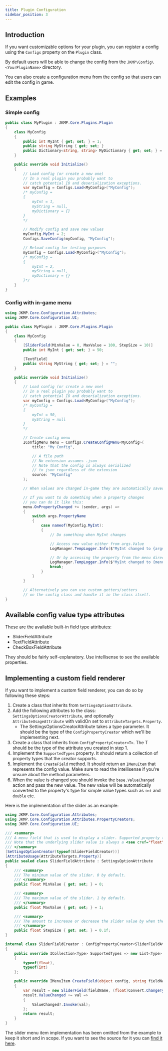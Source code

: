 ```yaml
---
title: Plugin Configuration
sidebar_position: 3
---
```


## Introduction
If you want customizable options for your plugin, you can register a config using the ```Configs``` property on the ```Plugin``` class.

By default users will be able to change the config from the ```JKMP\Config\<YourPluginName>``` directory.

You can also create a configuration menu from the config so that users can edit the config in game.

## Examples
### Simple config
```csharp title="MyPlugin.cs"
public class MyPlugin : JKMP.Core.Plugins.Plugin
{
    class MyConfig
    {
        public int MyInt { get; set; } = 1;
        public string MyString { get; set; }
        public Dictionary<string, string> MyDictionary { get; set; } = new();
    }

    public override void Initialize()
    {
        // Load config (or create a new one)
        // In a real plugin you probably want to
        // catch potential IO and deserialization exceptions.
        var myConfig = Configs.Load<MyConfig>("MyConfig");
        /* myConfig =
        {
            myInt = 1,
            myString = null,
            myDictionary = {}
        }
        */

        // Modify config and save new values
        myConfig.MyInt = 2;
        Configs.SaveConfig(myConfig, "MyConfig");

        // Reload config for testing purposes
        myConfig = Configs.Load<MyConfig>("MyConfig");
        /* myConfig =
        {
            myInt = 2,
            myString = null,
            myDictionary = {}
        }*/
    }
}
```

### Config with in-game menu
```csharp title="MyPlugin.cs"
using JKMP.Core.Configuration.Attributes;
using JKMP.Core.Configuration.UI;

public class MyPlugin : JKMP.Core.Plugins.Plugin
{
    class MyConfig
    {
        [SliderField(MinValue = 0, MaxValue = 100, StepSize = 10)]
        public int MyInt { get; set; } = 50;

        [TextField]
        public string MyString { get; set; } = "";
    }

    public override void Initialize()
    {
        // Load config (or create a new one)
        // In a real plugin you probably want to
        // catch potential IO and deserialization exceptions.
        var myConfig = Configs.Load<MyConfig>("MyConfig");
        /* myConfig =
        {
            myInt = 50,
            myString = null
        }
        */

        // Create config menu
        IConfigMenu menu = Configs.CreateConfigMenu<MyConfig>(
            title: "My Config",

            // A file path
            // No extension assumes .json
            // Note that the config is always serialized
            // to json regardless of the extension
            source: "MyConfig"
        );

        // When values are changed in-game they are automatically saved.

        // If you want to do something when a property changes
        // you can do it like this:
        menu.OnPropertyChanged += (sender, args) =>
        {
            switch args.PropertyName
            {
                case nameof(MyConfig.MyInt):
                {
                    // Do something when MyInt changes

                    // Access new value either from args.Value
                    LogManager.TempLogger.Info($"MyInt changed to {args.Value}");

                    // Or by accessing the property from the menu directly.
                    LogManager.TempLogger.Info($"MyInt changed to {menu.Values.MyInt}");
                    break;
                }
            }
        }

        // Alternatively you can use custom getters/setters
        // on the config class and handle it in the class itself.
}
```

## Available config value type attributes
These are the available built-in field type attributes:
- SliderFieldAttribute
- TextFieldAttribute
- CheckBoxFieldAttribute

They should be fairly self-explanatory. Use intellisense to see the available properties.

## Implementing a custom field renderer
If you want to implement a custom field renderer, you can do so by following these steps:

1. Create a class that inherits from ```SettingsOptionAttribute```.
2. Add the following attributes to the class: ```SettingsOptionsCreatorAttribute```, and optionally ```AttributeUsageAttribute``` with validOn set to ```AttributeTargets.Property```.
   * The SettingsOptionsCreatorAttribute takes a type parameter. It should be the type of the ```ConfigPropertyCreator``` which we'll be implementing next.
3. Create a class that inherits from ```ConfigPropertyCreator<T>```. The T should be the type of the attribute you created in step 1.
  1. Implement the ```SupportedTypes``` property. It should return a collection of property types that the creator supports.
  2. Implement the ```CreateField``` method. It should return an ```IMenuItem``` that represents the config value. Make sure to read the intellisense if you're unsure about the method parameters.
  3. When the value is changed you should invoke the ```base.ValueChanged``` action and pass the new value. The new value will be automatically converted to the property's type for simple value types such as ```int``` and ```double``` etc.

Here is the implementation of the slider as an example:

```csharp
using JKMP.Core.Configuration.Attributes;
using JKMP.Core.Configuration.Attributes.PropertyCreators;
using JKMP.Core.Configuration.UI;

/// <summary>
/// A menu field that is used to display a slider. Supported property types are <see cref="float"/> and <see cref="int"/>
/// Note that the underlying slider value is always a <see cref="float"/>.
/// </summary>
[SettingsOptionCreator(typeof(SliderFieldCreator))]
[AttributeUsage(AttributeTargets.Property)]
public sealed class SliderFieldAttribute : SettingsOptionAttribute
{
    /// <summary>
    /// The minimum value of the slider. 0 by default.
    /// </summary>
    public float MinValue { get; set; } = 0;

    /// <summary>
    /// The maximum value of the slider. 1 by default.
    /// </summary>
    public float MaxValue { get; set; } = 1;

    /// <summary>
    /// The amount to increase or decrease the slider value by when the user presses the left or right arrow keys. 0.1 by default.
    /// </summary>
    public float StepSize { get; set; } = 0.1f;
}

internal class SliderFieldCreator : ConfigPropertyCreator<SliderFieldAttribute>
{
    public override ICollection<Type> SupportedTypes => new List<Type>
    {
        typeof(float),
        typeof(int)
    };

    public override IMenuItem CreateField(object config, string fieldName, PropertyInfo propertyInfo, SliderFieldAttribute attribute, List<IDrawable> drawables)
    {
        var result = new SliderField(fieldName, (float)Convert.ChangeType(propertyInfo.GetValue(config), TypeCode.Single), attribute.MinValue, attribute.MaxValue, attribute.StepSize);
        result.ValueChanged += val =>
        {
            ValueChanged?.Invoke(val);
        };
        return result;
    }
}
```

The slider menu item implementation has been omitted from the example to keep it short and in scope. If you want to see the source for it you can [find it here](https://github.com/Jump-King-Modding-Platform/JKMP.Core/blob/main/JKMP.Core/UI/MenuFields/SliderField.cs).
